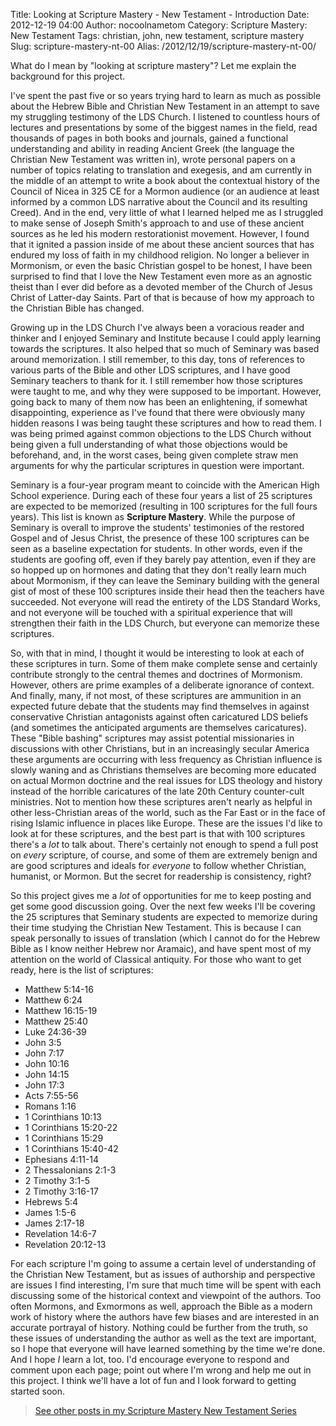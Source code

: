 Title: Looking at Scripture Mastery - New Testament - Introduction
Date: 2012-12-19 04:00
Author: nocoolnametom
Category: Scripture Mastery: New Testament
Tags: christian, john, new testament, scripture mastery
Slug: scripture-mastery-nt-00
Alias: /2012/12/19/scripture-mastery-nt-00/

What do I mean by "looking at scripture mastery"? Let me explain the background for this project.

I've spent the past five or so years trying hard to learn as much as possible about the Hebrew Bible and Christian New Testament in an attempt to save my struggling testimony of the LDS Church.  I listened to countless hours of lectures and presentations by some of the biggest names in the field, read thousands of pages in both books and journals, gained a functional understanding and ability in reading Ancient Greek (the language the Christian New Testament was written in), wrote personal papers on a number of topics relating to translation and exegesis, and am currently in the middle of an attempt to write a book about the contextual history of the Council of Nicea in 325 CE for a Mormon audience (or an audience at least informed by a common LDS narrative about the Council and its resulting Creed).  And in the end, very little of what I learned helped me as I struggled to make sense of Joseph Smith's approach to and use of these ancient sources as he led his modern restorationist movement. However, I found that it ignited a passion inside of me about these ancient sources that has endured my loss of faith in my childhood religion.  No longer a believer in Mormonism, or even the basic Christian gospel to be honest, I have been surprised to find that I love the New Testament even more as an agnostic theist than I ever did before as a devoted member of the Church of Jesus Christ of Latter-day Saints. Part of that is because of how my approach to the Christian Bible has changed.

Growing up in the LDS Church I've always been a voracious reader and thinker and I enjoyed Seminary and Institute because I could apply learning towards the scriptures.  It also helped that so much of Seminary was based around memorization.  I still remember, to this day, tons of references to various parts of the Bible and other LDS scriptures, and I have good Seminary teachers to thank for it.  I still remember how those scriptures were taught to me, and why they were supposed to be important.  However, going back to many of them now has been an enlightening, if somewhat disappointing, experience as I've found that there were obviously many hidden reasons I was being taught these scriptures and how to read them.  I was being primed against common objections to the LDS Church without being given a full understanding of what those objections would be beforehand, and, in the worst cases, being given complete straw men arguments for why the particular scriptures in question were important.

Seminary is a four-year program meant to coincide with the American High School experience.  During each of these four years a list of 25 scriptures are expected to be memorized (resulting in 100 scriptures for the full fours years). This list is known as **Scripture Mastery**.  While the purpose of Seminary is overall to improve the students' testimonies of the restored Gospel and of Jesus Christ, the presence of these 100 scriptures can be seen as a baseline expectation for students.  In other words, even if the students are goofing off, even if they barely pay attention, even if they are so hopped up on hormones and dating that they don't really learn much about Mormonism, if they can leave the Seminary building with the general gist of most of these 100 scriptures inside their head then the teachers have succeeded.  Not everyone will read the entirety of the LDS Standard Works, and not everyone will be touched with a spiritual experience that will strengthen their faith in the LDS Church, but everyone can memorize these scriptures.

So, with that in mind, I thought it would be interesting to look at each of these scriptures in turn.  Some of them make complete sense and certainly contribute strongly to the central themes and doctrines of Mormonism.  However, others are prime examples of a deliberate ignorance of context.  And finally, many, if not most, of these scriptures are ammunition in an expected future debate that the students may find themselves in against conservative Christian antagonists against often caricatured LDS beliefs (and sometimes the anticipated arguments are themselves caricatures).  These "Bible bashing" scriptures may assist potential missionaries in discussions with other Christians, but in an increasingly secular America these arguments are occurring with less frequency as Christian influence is slowly waning and as Christians themselves are becoming more educated on actual Mormon doctrine and the real issues for LDS theology and history instead of the horrible caricatures of the late 20th Century counter-cult ministries.  Not to mention how these scriptures aren't nearly as helpful in other less-Christian areas of the world, such as the Far East or in the face of rising Islamic influence in places like Europe. These are the issues I'd like to look at for these scriptures, and the best part is that with 100 scriptures there's a *lot* to talk about.  There's certainly not enough to spend a full post on *every* scripture, of course, and some of them are extremely benign and are good scriptures and ideals for *everyone* to follow whether Christian, humanist, or Mormon.  But the secret for readership is consistency, right?

So this project gives me a *lot* of opportunities for me to keep posting and get some good discussion going. Over the next few weeks I'll be covering the 25 scriptures that Seminary students are expected to memorize during their time studying the Christian New Testament.  This is because I can speak personally to issues of translation (which I cannot do for the Hebrew Bible as I know neither Hebrew nor Aramaic), and have spent most of my attention on the world of Classical antiquity. For those who want to get ready, here is the list of scriptures:

-   Matthew 5:14-16
-   Matthew 6:24
-   Matthew 16:15-19
-   Matthew 25:40
-   Luke 24:36-39
-   John 3:5
-   John 7:17
-   John 10:16
-   John 14:15
-   John 17:3
-   Acts 7:55-56
-   Romans 1:16
-   1 Corinthians 10:13
-   1 Corinthians 15:20-22
-   1 Corinthians 15:29
-   1 Corinthians 15:40-42
-   Ephesians 4:11-14
-   2 Thessalonians 2:1-3
-   2 Timothy 3:1-5
-   2 Timothy 3:16-17
-   Hebrews 5:4
-   James 1:5-6
-   James 2:17-18
-   Revelation 14:6-7
-   Revelation 20:12-13

For each scripture I'm going to assume a certain level of understanding of the Christian New Testament, but as issues of authorship and perspective are issues I find interesting, I'm sure that much time will be spent with each discussing some of the historical context and viewpoint of the authors.  Too often Mormons, and Exmormons as well, approach the Bible as a modern work of history where the authors have few biases and are interested in an accurate portrayal of history. Nothing could be further from the truth, so these issues of understanding the author as well as the text are important, so I hope that everyone will have learned something by the time we're done.  And I hope *I* learn a lot, too.  I'd encourage everyone to respond and comment upon each page; point out where I'm wrong and help me out in this project. I think we'll have a lot of fun and I look forward to getting started soon.

> [See other posts in my Scripture Mastery New Testament Series][]

[See other posts in my Scripture Mastery New Testament Series]: |filename|pages/scripture-mastery-new-testament.md "Scripture Mastery: New Testament"
